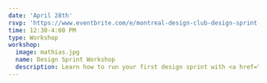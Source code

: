 ```yaml
---
date: 'April 28th'
rsvp: 'https://www.eventbrite.com/e/montreal-design-club-design-sprint-workshop-tickets-44840167147'
time: 12:30-4:00 PM
type: Workshop
workshop:
  image: mathias.jpg
  name: Design Sprint Workshop
  description: Learn how to run your first design sprint with <a href="https://twitter.com/MathiasBoutin">Mathias Boutin</a> from Shopify.
---
```

